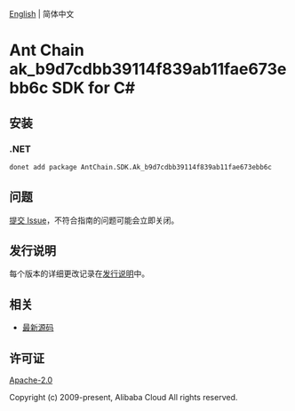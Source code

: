 [English](README.md) | 简体中文

# Ant Chain ak_b9d7cdbb39114f839ab11fae673ebb6c SDK for C#

## 安装

### .NET

```bash
donet add package AntChain.SDK.Ak_b9d7cdbb39114f839ab11fae673ebb6c
```

## 问题

[提交 Issue](https://github.com/alipay/antchain-openapi-prod-sdk/issues/new)，不符合指南的问题可能会立即关闭。

## 发行说明

每个版本的详细更改记录在[发行说明](./ChangeLog.txt)中。

## 相关

* [最新源码](https://github.com/antchain-openapi-prod-sdk)

## 许可证

[Apache-2.0](http://www.apache.org/licenses/LICENSE-2.0)

Copyright (c) 2009-present, Alibaba Cloud All rights reserved.

